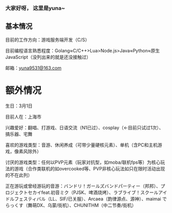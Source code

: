 ### 大家好呀， 这里是yuna~

<!--
**aruyuna9531/aruyuna9531** is a ✨ _special_ ✨ repository because its `README.md` (this file) appears on your GitHub profile.

Here are some ideas to get you started:

- 🔭 I’m currently working on ...
- 🌱 I’m currently learning ...
- 👯 I’m looking to collaborate on ...
- 🤔 I’m looking for help with ...
- 💬 Ask me about ...
- 📫 How to reach me: ...
- 😄 Pronouns: ...
- ⚡ Fun fact: ...
-->

## 基本情况
目前的工作方向：游戏服务端开发（C/S）

目前编程语言熟悉程度：Golang≈C/C++>Lua>Node.js>Java≈Python≈原生JavaScript（没列出来的就是还没接触过）

邮箱：yuna9531@163.com

# 额外情况
生日：3月1日

目前人在：上海市

兴趣爱好：翻唱、打游戏、日语交流（N1已过）、cosplay（←目前只试过1次）、搞乐器、宅舞

喜欢的游戏类型：音游、休闲养成（可带少量硬核元素）、单机（含PC和主机游戏，像素风除外）

讨厌的游戏类型：任何以PVP元素（玩家对抗型，如moba/联机fps等）为核心玩法的游戏（合作类联机的如overcooked等、PVP非核心玩法如只在限时活动出现的不在此列）

正在游玩或曾经游玩的音游：バンドリ！ガールズバンドパーティー（邦邦）、プロジェクトセカイfeat.初音ミク（PJSK、啤酒烧烤）、ラブライブ！スクールアイドルフェスティバル（LL、SIF/已关服）、Arcaea（韵律源点、源神）、maimai でらっくす（舞萌DX、乌蒙/街机）、CHUNITHM（中二节奏/街机）

